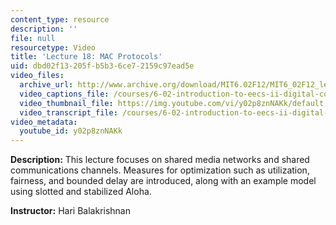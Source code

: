 ```yaml
---
content_type: resource
description: ''
file: null
resourcetype: Video
title: 'Lecture 18: MAC Protocols'
uid: dbd02f13-205f-b5b3-6ce7-2159c97ead5e
video_files:
  archive_url: http://www.archive.org/download/MIT6.02F12/MIT6_02F12_lec18_300k.mp4
  video_captions_file: /courses/6-02-introduction-to-eecs-ii-digital-communication-systems-fall-2012/f76cd4577db854088212a8309d5ebfb9_y02p8znNAKk.vtt
  video_thumbnail_file: https://img.youtube.com/vi/y02p8znNAKk/default.jpg
  video_transcript_file: /courses/6-02-introduction-to-eecs-ii-digital-communication-systems-fall-2012/03d094480dcbc6b825689e71eec4be5e_y02p8znNAKk.pdf
video_metadata:
  youtube_id: y02p8znNAKk
---
```


**Description:** This lecture focuses on shared media networks and shared communications channels. Measures for optimization such as utilization, fairness, and bounded delay are introduced, along with an example model using slotted and stabilized Aloha.

**Instructor:** Hari Balakrishnan
